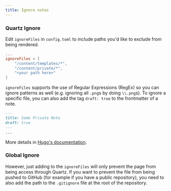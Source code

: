 ```yaml
---
title: Ignore notes
---
```


### Quartz Ignore

Edit `ignoreFiles` in `config.toml` to include paths you'd like to exclude from being rendered.

````toml
...
ignoreFiles = [  
    "/content/templates/*",  
    "/content/private/*", 
    "<your path here>"
]
````

`ignoreFiles` supports the use of Regular Expressions (RegEx) so you can ignore patterns as well (e.g. ignoring all `.png`s by doing `\\.png$`).
To ignore a specific file, you can also add the tag `draft: true` to the frontmatter of a note.

````markdown
---
title: Some Private Note
draft: true
---
...
````

More details in [Hugo's documentation](https://gohugo.io/getting-started/configuration/#ignore-content-and-data-files-when-rendering).

### Global Ignore

However, just adding to the `ignoreFiles` will only prevent the page from being access through Quartz. If you want to prevent the file from being pushed to GitHub (for example if you have a public repository), you need to also add the path to the `.gitignore` file at the root of the repository.
